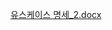 [유스케이스 명세_2.docx](https://github.com/software-engineering-2024/Team-Project/files/14897698/_2.docx)

